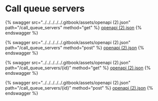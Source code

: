 # Call queue servers

{% swagger src="../../../../../.gitbook/assets/openapi (2).json" path="/call_queue_servers" method="get" %}
[openapi (2).json](<../../../../../.gitbook/assets/openapi (2).json>)
{% endswagger %}

{% swagger src="../../../../../.gitbook/assets/openapi (2).json" path="/call_queue_servers" method="post" %}
[openapi (2).json](<../../../../../.gitbook/assets/openapi (2).json>)
{% endswagger %}

{% swagger src="../../../../../.gitbook/assets/openapi (2).json" path="/call_queue_servers/{id}" method="get" %}
[openapi (2).json](<../../../../../.gitbook/assets/openapi (2).json>)
{% endswagger %}

{% swagger src="../../../../../.gitbook/assets/openapi (2).json" path="/call_queue_servers/{id}" method="post" %}
[openapi (2).json](<../../../../../.gitbook/assets/openapi (2).json>)
{% endswagger %}
